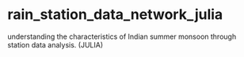 # rain_station_data_network_julia
understanding the characteristics of Indian summer monsoon through station data analysis. (JULIA)
